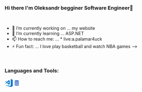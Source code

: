 ### Hi there I'm Oleksandr begginer Software Engineer👋 



<br />

- 🔭 I’m currently working on ... my website
- 🌱 I’m currently learning ... ASP.NET
- 📫 How to reach me: ... * live:a.palamar4uck
- ⚡ Fun fact: ... I love play basketball and watch NBA games
-->

<br />

### Languages and Tools:


<img align="left" alt="Visual Studio Code" width="26px" src="https://raw.githubusercontent.com/github/explore/80688e429a7d4ef2fca1e82350fe8e3517d3494d/topics/visual-studio-code/visual-studio-code.png" />
<img align="left" alt="SQL" width="26px" src="https://raw.githubusercontent.com/github/explore/80688e429a7d4ef2fca1e82350fe8e3517d3494d/topics/sql/sql.png" />
